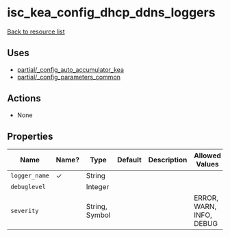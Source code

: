 # isc_kea_config_dhcp_ddns_loggers

[Back to resource list](../README.md#resources)

## Uses

- [partial/_config_auto_accumulator_kea](partial/isc_kea__config_auto_accumulator_kea.md)
- [partial/_config_parameters_common](partial/isc_kea__config_parameters_common.md)

## Actions

- None

## Properties

| Name          | Name? | Type           | Default | Description | Allowed Values           |
| ------------- | ----- | -------------- | ------- | ----------- | ------------------------ |
| `logger_name` | ✓     | String         |         |             |                          |
| `debuglevel`  |       | Integer        |         |             |                          |
| `severity`    |       | String, Symbol |         |             | ERROR, WARN, INFO, DEBUG |

